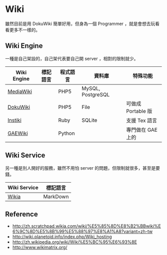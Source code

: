 Wiki
====

雖然目前是用 DokuWiki 簡單好用，但身為一個 Programmer ，就是會想去玩看看更多不一樣的。

Wiki Engine
-----------

一種是自己架設的，自己架代表要自己開 server ，相對的限制就少。

|  Wiki Engine  |  標記語言  |  程式語言  |  資料庫  |  特殊功能  |
|  -----------  |  --------  |  --------  |  ------  |  --------  |
| [MediaWiki](https://www.mediawiki.org/wiki/MediaWiki) | | PHP5 | MySQL, PostgreSQL | |
| [DokuWiki](https://www.dokuwiki.org/) | | PHP5 | File | 可做成 Portable 版 |
| [Instiki](http://www.instiki.org/) | | Ruby | SQLite | 支援 Tex 語言 |
| [GAEWiki](https://code.google.com/p/gaewiki/) | | Python | | 專門做在 GAE 上的 |

Wiki Service
------------

另一種是別人開好的服務，雖然不用怕 server 的問題，但限制就很多，甚至是要錢。

|  Wiki Service  |  標記語言  |
|  ------------  |  --------  |
| [Wikia](http://www.wikia.com/Wikia) | MarkDown |

Reference
---------

* http://zh.scratchpad.wikia.com/wiki/%E5%85%8D%E8%B2%BBwiki%E6%9C%8D%E5%8B%99%E5%88%97%E8%A1%A8?variant=zh-tw
* http://wiki.planetoid.info/index.php/Wiki_hosting
* http://zh.wikipedia.org/wiki/Wiki%E5%BC%95%E6%93%8E
* http://www.wikimatrix.org/
